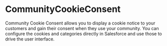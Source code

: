 # CommunityCookieConsent

Community Cookie Consent allows you to display a cookie notice to your customers and gain their consent when they use your community. You can configure the cookies and categories directly in Salesforce and use those to drive the user interface.
